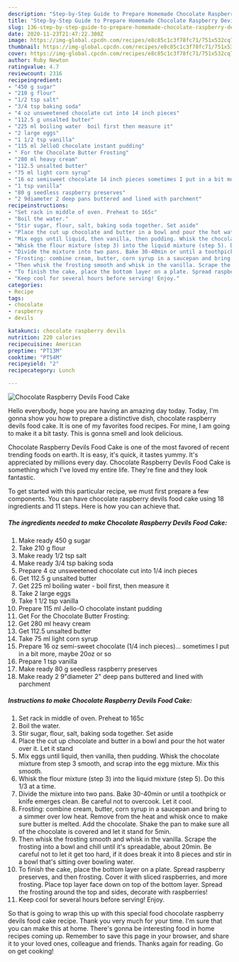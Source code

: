 ```yaml
---
description: "Step-by-Step Guide to Prepare Homemade Chocolate Raspberry Devils Food Cake"
title: "Step-by-Step Guide to Prepare Homemade Chocolate Raspberry Devils Food Cake"
slug: 136-step-by-step-guide-to-prepare-homemade-chocolate-raspberry-devils-food-cake
date: 2020-11-23T21:47:22.308Z
image: https://img-global.cpcdn.com/recipes/e8c85c1c3f78fc71/751x532cq70/chocolate-raspberry-devils-food-cake-recipe-main-photo.jpg
thumbnail: https://img-global.cpcdn.com/recipes/e8c85c1c3f78fc71/751x532cq70/chocolate-raspberry-devils-food-cake-recipe-main-photo.jpg
cover: https://img-global.cpcdn.com/recipes/e8c85c1c3f78fc71/751x532cq70/chocolate-raspberry-devils-food-cake-recipe-main-photo.jpg
author: Ruby Newton
ratingvalue: 4.7
reviewcount: 2316
recipeingredient:
- "450 g sugar"
- "210 g flour"
- "1/2 tsp salt"
- "3/4 tsp baking soda"
- "4 oz unsweetened chocolate cut into 14 inch pieces"
- "112.5 g unsalted butter"
- "225 ml boiling water  boil first then measure it"
- "2 large eggs"
- "1 1/2 tsp vanilla"
- "115 ml JelloO chocolate instant pudding"
- " For the Chocolate Butter Frosting"
- "280 ml heavy cream"
- "112.5 unsalted butter"
- "75 ml light corn syrup"
- "16 oz semisweet chocolate 14 inch pieces sometimes I put in a bit more maybe 20oz or so"
- "1 tsp vanilla"
- "80 g seedless raspberry preserves"
- "2 9diameter 2 deep pans buttered and lined with parchment"
recipeinstructions:
- "Set rack in middle of oven. Preheat to 165c"
- "Boil the water."
- "Stir sugar, flour, salt, baking soda together. Set aside"
- "Place the cut up chocolate and butter in a bowl and pour the hot water over it. Let it stand"
- "Mix eggs until liquid, then vanilla, then pudding. Whisk the chocolate mixture from step 3 smooth, and scrap into the egg mixture. Mix this smooth."
- "Whisk the flour mixture (step 3) into the liquid mixture (step 5). Do this 1/3 at a time."
- "Divide the mixture into two pans. Bake 30-40min or until a toothpick or knife emerges clean. Be careful not to overcook. Let it cool."
- "Frosting: combine cream, butter, corn syrup in a saucepan and bring to a simmer over low heat. Remove from the heat and whisk once to make sure butter is melted. Add the chocolate. Shake the pan to make sure all of the chocolate is covered and let it stand for 5min."
- "Then whisk the frosting smooth and whisk in the vanilla. Scrape the frosting into a bowl and chill until it&#39;s spreadable, about 20min. Be careful not to let it get too hard, if it does break it into 8 pieces and stir in a bowl that&#39;s sitting over bowling water."
- "To finish the cake, place the bottom layer on a plate. Spread raspberry preserves, and then frosting. Cover it with sliced raspberries, and more frosting. Place top layer face down on top of the bottom layer. Spread the frosting around the top and sides, decorate with raspberries!"
- "Keep cool for several hours before serving! Enjoy."
categories:
- Recipe
tags:
- chocolate
- raspberry
- devils

katakunci: chocolate raspberry devils 
nutrition: 220 calories
recipecuisine: American
preptime: "PT13M"
cooktime: "PT54M"
recipeyield: "2"
recipecategory: Lunch

---
```



![Chocolate Raspberry Devils Food Cake](https://img-global.cpcdn.com/recipes/e8c85c1c3f78fc71/751x532cq70/chocolate-raspberry-devils-food-cake-recipe-main-photo.jpg)

Hello everybody, hope you are having an amazing day today. Today, I'm gonna show you how to prepare a distinctive dish, chocolate raspberry devils food cake. It is one of my favorites food recipes. For mine, I am going to make it a bit tasty. This is gonna smell and look delicious.

Chocolate Raspberry Devils Food Cake is one of the most favored of recent trending foods on earth. It is easy, it's quick, it tastes yummy. It's appreciated by millions every day. Chocolate Raspberry Devils Food Cake is something which I've loved my entire life. They're fine and they look fantastic.




To get started with this particular recipe, we must first prepare a few components. You can have chocolate raspberry devils food cake using 18 ingredients and 11 steps. Here is how you can achieve that.

<!--inarticleads1-->

##### The ingredients needed to make Chocolate Raspberry Devils Food Cake:

1. Make ready 450 g sugar
1. Take 210 g flour
1. Make ready 1/2 tsp salt
1. Make ready 3/4 tsp baking soda
1. Prepare 4 oz unsweetened chocolate cut into 1/4 inch pieces
1. Get 112.5 g unsalted butter
1. Get 225 ml boiling water - boil first, then measure it
1. Take 2 large eggs
1. Take 1 1/2 tsp vanilla
1. Prepare 115 ml Jello-O chocolate instant pudding
1. Get  For the Chocolate Butter Frosting:
1. Get 280 ml heavy cream
1. Get 112.5 unsalted butter
1. Take 75 ml light corn syrup
1. Prepare 16 oz semi-sweet chocolate (1/4 inch pieces)... sometimes I put in a bit more, maybe 20oz or so
1. Prepare 1 tsp vanilla
1. Make ready 80 g seedless raspberry preserves
1. Make ready 2 9&#34;diameter 2&#34; deep pans buttered and lined with parchment




<!--inarticleads2-->

##### Instructions to make Chocolate Raspberry Devils Food Cake:

1. Set rack in middle of oven. Preheat to 165c
1. Boil the water.
1. Stir sugar, flour, salt, baking soda together. Set aside
1. Place the cut up chocolate and butter in a bowl and pour the hot water over it. Let it stand
1. Mix eggs until liquid, then vanilla, then pudding. Whisk the chocolate mixture from step 3 smooth, and scrap into the egg mixture. Mix this smooth.
1. Whisk the flour mixture (step 3) into the liquid mixture (step 5). Do this 1/3 at a time.
1. Divide the mixture into two pans. Bake 30-40min or until a toothpick or knife emerges clean. Be careful not to overcook. Let it cool.
1. Frosting: combine cream, butter, corn syrup in a saucepan and bring to a simmer over low heat. Remove from the heat and whisk once to make sure butter is melted. Add the chocolate. Shake the pan to make sure all of the chocolate is covered and let it stand for 5min.
1. Then whisk the frosting smooth and whisk in the vanilla. Scrape the frosting into a bowl and chill until it&#39;s spreadable, about 20min. Be careful not to let it get too hard, if it does break it into 8 pieces and stir in a bowl that&#39;s sitting over bowling water.
1. To finish the cake, place the bottom layer on a plate. Spread raspberry preserves, and then frosting. Cover it with sliced raspberries, and more frosting. Place top layer face down on top of the bottom layer. Spread the frosting around the top and sides, decorate with raspberries!
1. Keep cool for several hours before serving! Enjoy.




So that is going to wrap this up with this special food chocolate raspberry devils food cake recipe. Thank you very much for your time. I'm sure that you can make this at home. There's gonna be interesting food in home recipes coming up. Remember to save this page in your browser, and share it to your loved ones, colleague and friends. Thanks again for reading. Go on get cooking!
